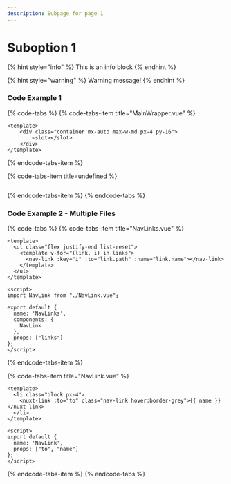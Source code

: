 ```yaml
---
description: Subpage for page 1
---
```


# Suboption 1

{% hint style="info" %}
This is an info block
{% endhint %}



{% hint style="warning" %}
Warning message!
{% endhint %}

### Code Example 1

{% code-tabs %}
{% code-tabs-item title="MainWrapper.vue" %}
```markup
<template>
    <div class="container mx-auto max-w-md px-4 py-16">
        <slot></slot>
    </div>
</template>
```
{% endcode-tabs-item %}

{% code-tabs-item title=undefined %}
```

```
{% endcode-tabs-item %}
{% endcode-tabs %}

### Code Example 2 - Multiple Files

{% code-tabs %}
{% code-tabs-item title="NavLinks.vue" %}
```markup
<template>
  <ul class="flex justify-end list-reset">
    <template v-for="(link, i) in links">
      <nav-link :key="i" :to="link.path" :name="link.name"></nav-link>
    </template>
  </ul>
</template>

<script>
import NavLink from "./NavLink.vue";

export default {
  name: 'NavLinks',
  components: {
    NavLink
  },
  props: ["links"]
};
</script>

```
{% endcode-tabs-item %}

{% code-tabs-item title="NavLink.vue" %}
```markup
<template>
  <li class="block px-4">
    <nuxt-link :to="to" class="nav-link hover:border-grey">{{ name }}</nuxt-link>
  </li>
</template>

<script>
export default {
  name: 'NavLink',
  props: ["to", "name"]
};
</script>
```
{% endcode-tabs-item %}
{% endcode-tabs %}



